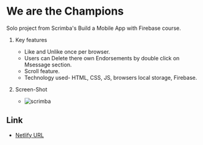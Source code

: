 # We are the Champions
Solo project from Scrimba's Build a Mobile App with Firebase course.
1. Key features
   - Like and Unlike once per browser.
   - Users can Delete there own Endorsements by double click on Msessage section.
   - Scroll feature.
   - Technology used- HTML, CSS, JS, browsers local storage, Firebase.
     
2. Screen-Shot
   
   - ![scrimba](https://github.com/harshnaikAI/Endorsement-app/assets/124079700/416729ff-036d-4636-b8f1-5338043ccd45)
     
## Link

  - [Netlify URL](https://endorsement-harsh-app.netlify.app/)
